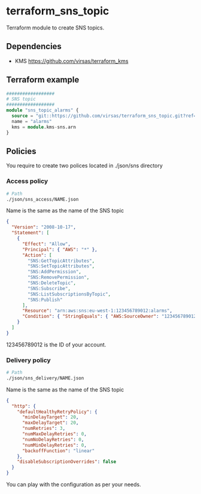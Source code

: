 # terraform_sns_topic

Terraform module to create SNS topics.

## Dependencies

- KMS <https://github.com/virsas/terraform_kms>

## Terraform example

``` terraform
##################
# SNS topic
##################
module "sns_topic_alarms" {
  source = "git::https://github.com/virsas/terraform_sns_topic.git?ref=v1.0.0"
  name = "alarms"
  kms = module.kms-sns.arn
}
```

## Policies

You require to create two polices located in ./json/sns directory

### Access policy

``` bash
# Path 
./json/sns_access/NAME.json
```

Name is the same as the name of the SNS topic

``` JSON
{
  "Version": "2008-10-17",
  "Statement": [
    {
      "Effect": "Allow",
      "Principal": { "AWS": "*" },
      "Action": [
        "SNS:GetTopicAttributes",
        "SNS:SetTopicAttributes",
        "SNS:AddPermission",
        "SNS:RemovePermission",
        "SNS:DeleteTopic",
        "SNS:Subscribe",
        "SNS:ListSubscriptionsByTopic",
        "SNS:Publish"
      ],
      "Resource": "arn:aws:sns:eu-west-1:123456789012:alarms",
      "Condition": { "StringEquals": { "AWS:SourceOwner": "123456789012" } }
    }
  ]
}
```

123456789012 is the ID of your account.

### Delivery policy

``` bash
# Path 
./json/sns_delivery/NAME.json
```

Name is the same as the name of the SNS topic

``` JSON
{
  "http": {
    "defaultHealthyRetryPolicy": {
      "minDelayTarget": 20,
      "maxDelayTarget": 20,
      "numRetries": 3,
      "numMaxDelayRetries": 0,
      "numNoDelayRetries": 0,
      "numMinDelayRetries": 0,
      "backoffFunction": "linear"
    },
    "disableSubscriptionOverrides": false
  }
}
```

You can play with the configuration as per your needs.
